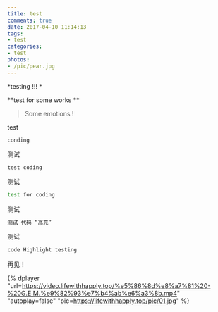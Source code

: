 ```yaml
---
title: test
comments: true
date: 2017-04-10 11:14:13
tags:
- test
categories:
- test
photos:
- /pic/pear.jpg
---
```


*testing !!! *
<!--more-->

 **test for some works ** 
 > Some emotions ! 


test

	conding
测试
```
test coding
```
测试
```bash
test for coding
```

测试

```bash
测试 代码 “高亮”
```

测试

```bash
code Highlight testing
```


再见！

{% dplayer "url=https://video.lifewithhapply.top/%e5%86%8d%e8%a7%81%20-%20G.E.M.%e9%82%93%e7%b4%ab%e6%a3%8b.mp4"  "autoplay=false" "pic=https://lifewithhapply.top/pic/01.jpg" %}